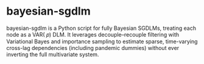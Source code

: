 # bayesian-sgdlm
bayesian-sgdlm is a Python script for fully Bayesian SGDLMs, treating each node as a VAR( 𝑝) DLM. It leverages decouple–recouple filtering with Variational Bayes and importance sampling to estimate sparse, time-varying cross-lag dependencies (including pandemic dummies) without ever inverting the full multivariate system.
